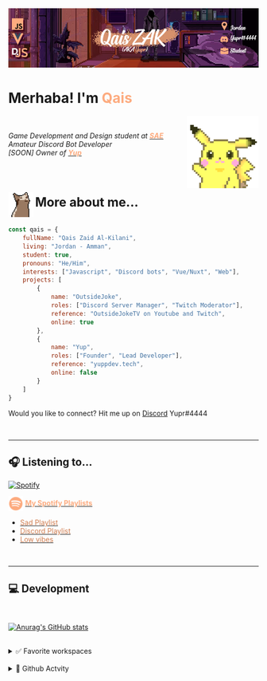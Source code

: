## [![QaisZAK Header](./Assets/GithubBanner.png)](https://github.com/QaisZAK)


# Merhaba! I'm <span style="color:#fdab7f"> **Qais** </span>
<img src="./Assets/PikaWave.gif" width="145" align="right">
<br />

*Game Development and Design student at [<span style="color:#fdab7f"> **SAE** </span>](https://www.sae.edu/home3)*\
*Amateur Discord Bot Developer*\
*[SOON] Owner of **[<span style="color:#fdab7f"> **Yup** </span>](https://www.yupdev.tech)***

<br />
<br />

### <img src="./Assets/OCat.gif" width="50" align=center> <span style="font-size:25px;align:center"> More about me...  </span>
```js
const qais = {
    fullName: "Qais Zaid Al-Kilani",
    living: "Jordan - Amman",
    student: true,
    pronouns: "He/Him",
    interests: ["Javascript", "Discord bots", "Vue/Nuxt", "Web"],
    projects: [
        {
            name: "OutsideJoke",
            roles: ["Discord Server Manager", "Twitch Moderator"],
            reference: "OutsideJokeTV on Youtube and Twitch",
            online: true
        },
        {
            name: "Yup",
            roles: ["Founder", "Lead Developer"],
            reference: "yuppdev.tech",
            online: false
        }
    ]
}
```

Would you like to connect? Hit me up on [Discord](https://www.discord.com) Yupr#4444

<br />

---
## 🎧 Listening to...
[![Spotify](https://qzak-nowplaying.vercel.app/api/spotify)](https://open.spotify.com/user/USER_NAME)

<img src="./Assets/SpotifyLogo.png" width="30px" align= "center"> [<span style="color:#fdab7f"> **My Spotify Playlists** </span>](https://spoti.fi/35UrP58)
  - [<span style="color:#d17d50"> Sad Playlist </span>](https://open.spotify.com/playlist/3h1FCDLBGMPFPSau6Cvkfn?si=d2c642b75bc14e32)
  - [<span style="color:#d17d50"> Discord Playlist </span>](https://open.spotify.com/playlist/2YVpPvGrW74BVUlU50cniI?si=3bee230a61d64e16)
  - [<span style="color:#d17d50"> Low vibes </span>](https://open.spotify.com/playlist/1VOnVFtcVXvIrKEUK5S9FZ?si=6e2017badeb4418f)

<br />

---
## 💻 Development

<br />

[![Anurag's GitHub stats](https://github-readme-stats.vercel.app/api?username=QaisZAK&hide=contribs,prs&count_private=true&show_icons=true&title_color=fdab7f&text_color=fff&icon_color=fdab7f&bg_color=484341)](https://github.com/anuraghazra/github-readme-stats)

<br />

<details>
<summary>✅ Favorite workspaces</summary>

- Javascript
- Discord.JS
- Vue/NuxtJS
</details>

<br />

<details>
<summary>🐌 Github Actvity</summary>

<!--RECENT_ACTIVITY:start-->
1. ⭐ Starred [MadeBaruna/paimon-moe](https://github.com/MadeBaruna/paimon-moe)
2. 🤝 Became collaborator on [Yup-Dev/YupDev-API](https://github.com/Yup-Dev/YupDev-API)
3. 🔱 Forked [QaisZAK/novatorem](https://github.com/QaisZAK/novatorem) from [novatorem/novatorem](https://github.com/novatorem/novatorem)
4. 🔱 Forked [QaisZAK/WaylonWalker](https://github.com/QaisZAK/WaylonWalker) from [WaylonWalker/WaylonWalker](https://github.com/WaylonWalker/WaylonWalker)
5. 📔 Created new repository [QaisZAK/QaisZAK](https://github.com/QaisZAK/QaisZAK)
<!--RECENT_ACTIVITY:end-->

<!--RECENT_ACTIVITY:last_update-->
Last Updated: Sunday, September 26th, 2021, 3:18:36 PM
<!--RECENT_ACTIVITY:last_update_end-->
</details>